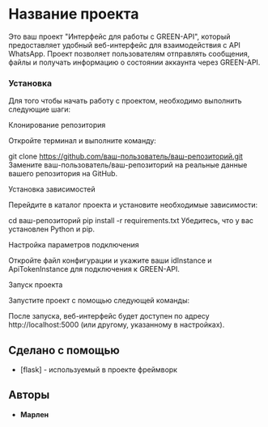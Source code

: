# Название проекта

Это ваш проект "Интерфейс для работы с GREEN-API", который предоставляет удобный веб-интерфейс для взаимодействия с API 
WhatsApp. Проект позволяет пользователям отправлять сообщения, файлы и получать информацию о состоянии аккаунта через 
GREEN-API.


### Установка

Для того чтобы начать работу с проектом, необходимо выполнить следующие шаги:

Клонирование репозитория

Откройте терминал и выполните команду:

git clone https://github.com/ваш-пользователь/ваш-репозиторий.git
Замените ваш-пользователь/ваш-репозиторий на реальные данные вашего репозитория на GitHub.

Установка зависимостей

Перейдите в каталог проекта и установите необходимые зависимости:

cd ваш-репозиторий
pip install -r requirements.txt
Убедитесь, что у вас установлен Python и pip.

Настройка параметров подключения

Откройте файл конфигурации и укажите ваши idInstance и ApiTokenInstance для подключения к GREEN-API.

Запуск проекта

Запустите проект с помощью следующей команды:


После запуска, веб-интерфейс будет доступен по адресу http://localhost:5000 (или другому, указанному в настройках).


## Сделано с помощью

* [flask] - используемый в проекте фреймворк


## Авторы

* **Марлен** 
